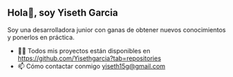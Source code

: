 ## Hola👋, soy Yiseth Garcia
Soy una desarrolladora junior con ganas de obtener nuevos conocimientos y ponerlos en práctica.

- 👩‍💻 Todos mis proyectos están disponibles en https://github.com/Yisethgarcia?tab=repositories
- 📫 Cómo contactar conmigo yiseth15g@gmail.com

